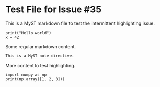 # Test File for Issue #35

This is a MyST markdown file to test the intermittent highlighting issue.

```{code-cell} python
print("Hello world")
x = 42
```

Some regular markdown content.

```{note}
This is a MyST note directive.
```

More content to test highlighting.

```{code-cell} python
import numpy as np
print(np.array([1, 2, 3]))
```